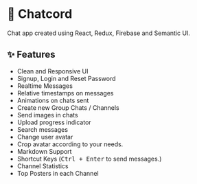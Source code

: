# 🚀 Chatcord

Chat app created using React, Redux, Firebase and Semantic UI.

## ✨ Features

 - Clean and Responsive UI
 - Signup, Login and Reset Password
 - Realtime Messages
 - Relative timestamps on messages
 - Animations on chats sent
 - Create new Group Chats / Channels
 - Send images in chats
 - Upload progress indicator
 - Search messages
 - Change user avatar
 - Crop avatar according to your needs.
 - Markdown Support
 - Shortcut Keys (<kbd>Ctrl + Enter</kbd> to send messages.)
 - Channel Statistics
 - Top Posters in each Channel
 <!-- - Star channels -->
 <!-- - Send Direct messages to other users (Private Chat) -->
 <!-- - Send images in direct messages -->
 <!-- - Know status of other users (online/offline) -->
